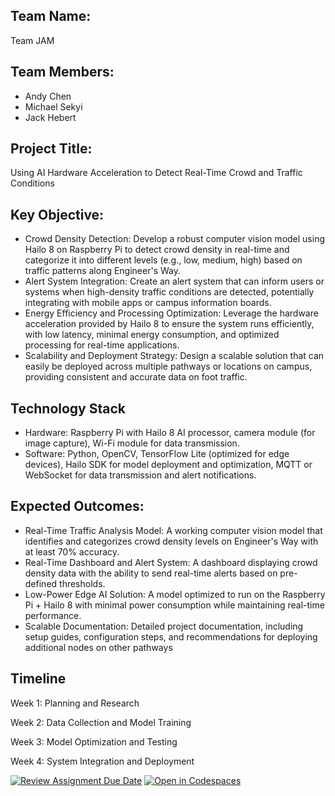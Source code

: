 ## Team Name: 
Team JAM

## Team Members:
- Andy Chen
- Michael Sekyi
- Jack Hebert

## Project Title: 
Using AI Hardware Acceleration to Detect Real-Time Crowd and Traffic Conditions
## Key Objective:
- Crowd Density Detection: Develop a robust computer vision model using Hailo 8 on Raspberry Pi to detect crowd density in real-time and categorize it into different levels (e.g., low, medium, high) based on traffic patterns along Engineer's Way.
- Alert System Integration: Create an alert system that can inform users or systems when high-density traffic conditions are detected, potentially integrating with mobile apps or campus information boards.
- Energy Efficiency and Processing Optimization: Leverage the hardware acceleration provided by Hailo 8 to ensure the system runs efficiently, with low latency, minimal energy consumption, and optimized processing for real-time applications.
- Scalability and Deployment Strategy: Design a scalable solution that can easily be deployed across multiple pathways or locations on campus, providing consistent and accurate data on foot traffic.

## Technology Stack
- Hardware: Raspberry Pi with Hailo 8 AI processor, camera module (for image capture), Wi-Fi module for data transmission.
- Software: Python, OpenCV, TensorFlow Lite (optimized for edge devices), Hailo SDK for model deployment and optimization, MQTT or WebSocket for data transmission and alert notifications.

## Expected Outcomes:
- Real-Time Traffic Analysis Model: A working computer vision model that identifies and categorizes crowd density levels on Engineer's Way with at least 70% accuracy.
- Real-Time Dashboard and Alert System: A dashboard displaying crowd density data with the ability to send real-time alerts based on pre-defined thresholds.
- Low-Power Edge AI Solution: A model optimized to run on the Raspberry Pi + Hailo 8 with minimal power consumption while maintaining real-time performance.
- Scalable Documentation: Detailed project documentation, including setup guides, configuration steps, and recommendations for deploying additional nodes on other pathways

## Timeline
Week 1: Planning and Research

Week 2: Data Collection and Model Training

Week 3: Model Optimization and Testing

Week 4: System Integration and Deployment

[![Review Assignment Due Date](https://classroom.github.com/assets/deadline-readme-button-22041afd0340ce965d47ae6ef1cefeee28c7c493a6346c4f15d667ab976d596c.svg)](https://classroom.github.com/a/Buol6fpg)
[![Open in Codespaces](https://classroom.github.com/assets/launch-codespace-2972f46106e565e64193e422d61a12cf1da4916b45550586e14ef0a7c637dd04.svg)](https://classroom.github.com/open-in-codespaces?assignment_repo_id=16865888)
